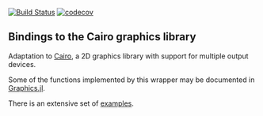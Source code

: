 [![Build Status](https://github.com/JuliaGraphics/Cairo.jl/workflows/CI/badge.svg)](https://github.com/JuliaGraphics/Cairo.jl/actions?query=workflow%3ACI)
[![codecov](https://codecov.io/gh/JuliaGraphics/Cairo.jl/branch/master/graph/badge.svg?token=3StavIHX8q)](https://codecov.io/gh/JuliaGraphics/Cairo.jl)

## Bindings to the Cairo graphics library ##

Adaptation to [Cairo](https://www.cairographics.org/), a 2D graphics library with support for multiple output devices. 

Some of the functions implemented by this wrapper may be documented in [Graphics.jl](https://juliagraphics.github.io/Graphics.jl/stable/).

There is an extensive set of [examples](samples/Samples.md).

